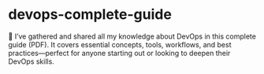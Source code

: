 # devops-complete-guide
📘 I’ve gathered and shared all my knowledge about DevOps in this complete guide (PDF). It covers essential concepts, tools, workflows, and best practices—perfect for anyone starting out or looking to deepen their DevOps skills.
